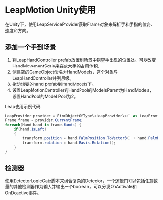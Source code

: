 # LeapMotion Unity使用

在Unity下，使用LeapServiceProvider获取Frame对象来解析手和手指的位姿、速度和方向。

## 添加一个手到场景
1. 将LeapHandController prefab放置到场景中期望手出现的位置处。可以改变HandMovementScale来在放大手的占用体积。
2. 创建空的GameObject命名为HandModels，这个对象与LeapHandController并列层级。
3. 拖动想要的hand prefab到HandModels下。
4. 设置LeapMotionController的HandPool的ModelsParent为HandModels，设置HandPool的Model Pool为2。

Leap使用示例代码
```C#
LeapProvider provider = FindObjectOfType\<LeapProvider\>() as LeapProvider;
Frame frame = provider.CurrentFrame;
foreach(Hand hand in frame.Hands) {
    if(hand.IsLeft)
    {
        transform.position = hand.PalmPosition.ToVector3() + hand.PalmNormal.ToVector3() * (transform.localScale.y * .5f + .02f);
        transform.rotation = hand.Basis.Rotation();
    }
}
```

## 检测器
使用DetectorLogicGate脚本来组合复杂的Detector，一个逻辑门可以包括任意数量的其他检测器作为输入并输出一个boolean，可以分发OnActivate和OnDeactive事件。




